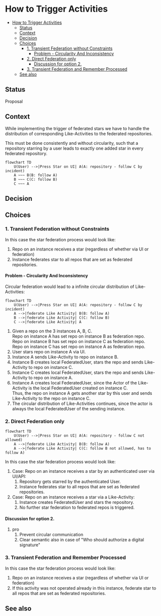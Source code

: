 # How to Trigger Activities

- [How to Trigger Activities](#how-to-trigger-activities)
  - [Status](#status)
  - [Context](#context)
  - [Decision](#decision)
  - [Choices](#choices)
    - [1. Transient Federation without Constraints](#1-transient-federation-without-constraints)
      - [Problem - Circularity And Inconsistency](#problem---circularity-and-inconsistency)
    - [2. Direct Federation only](#2-direct-federation-only)
      - [Discussion for option 2.](#discussion-for-option-2)
    - [3. Transient Federation and Remember Processed](#3-transient-federation-and-remember-processed)
  - [See also](#see-also)


## Status

Proposal

## Context

While implementing the trigger of federated stars we have to handle the distribution of corresponding Like-Activities to the federated repositories.

This must be done consistently and without circularity, such that a repository starring by a user leads to exactly one added star in every federated repository.

```mermaid
flowchart TD
    U(User) -->|Press Star on UI| A(A: repository - follow C by incident) 
    A ~~~ B(B: follow A)
    B ~~~ C(C: follow B)
    C ~~~ A
```

## Decision


## Choices

### 1. Transient Federation without Constraints

In this case the star federation process would look like:

1. Repo on an instance receives a star (regardless of whether via UI or federation)
2. Instance federates star to all repos that are set as federated repositories.

#### Problem - Circularity And Inconsistency

Circular federation would lead to a infinite circular distribution of Like-Activities:

```mermaid
flowchart TD
    U(User) -->|Press Star on UI| A(A: repository - follow C by incident) 
    A -->|federate Like Activity| B(B: follow A)
    B -->|federate Like Activity| C(C: follow B)
    C -->|federate Like Activity| A
```

1. Given a repo on the 3 instances A, B, C.   
   Repo on instance A has set repo on instance B as federation repo.   
   Repo on instance B has set repo on instance C as federation repo.   
   Repo on instance C has set repo on instance A as federation repo.   
2. User stars repo on instance A via UI.
3. Instance A sends Like-Activity to repo on instance B.
4. Instance B creates local FederatedUser, stars the repo and sends Like-Activity to repo on instance C.
5. Instance C creates local FederatedUser, stars the repo and sends Like-Activity to repo on instance A.
6. Instance A creates local FederatedUser, since the Actor of the Like-Activity is the local FederatedUser created on instance C.   
   Thus, the repo on instance A gets another star by this user and sends Like-Activity to the repo on instance C.
7. The circular distribution of Like-Activities continues, since the actor is always the local FederatedUser of the sending instance.

### 2. Direct Federation only

```mermaid
flowchart TD
    U(User) -->|Press Star on UI| A(A: repository - follow C not allowed) 
    A -->|federate Like Activity| B(B: follow A)
    A -->|federate Like Activity| C(C: follow B not allowed, has to follow A)
```

In this case the star federation process would look like:

1. Case: Repo on an instance receives a star by an authenticated user via UI/API:
    1. Repository gets starred by the authenticated User.
    2. Instance federates star to all repos that are set as federated repositories.
2. Case: Repo on an instance receives a star via a Like-Activity:
    1. Instance creates FederatedUser and stars the repository.
    2. No further star federation to federated repos is triggered.

#### Discussion for option 2.

1. pro
   1. Prevent circular communication
   2. Clear semantic also in case of "Who should authorize a digital signature"

### 3. Transient Federation and Remember Processed

In this case the star federation process would look like:

1. Repo on an instance receives a star (regardless of whether via UI or federation)
2. If this activity was not operated already in this instance, federate star to all repos that are set as federated repositories.

## See also

